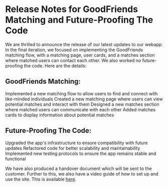 # Release Notes for GoodFriends Matching and Future-Proofing The Code

We are thrilled to announce the release of our latest updates to our webapp. In the final iteration, we focused on implementing the GoodFriends matching flow, with a matching page, user cards, and a matches section where matched users can contact each other. We also worked no future-proofing the code. Here are the details:

## GoodFriends Matching:

Implemented a new matching flow to allow users to find and connect with like-minded individuals
Created a new matching page where users can view potential matches and interact with them
Designed a new matches section where matched users can communicate with each other
Added matches cards to display information about potential matches

## Future-Proofing The Code:
Upgraded the app's infrastructure to ensure compatibility with future updates
Refactored code for better scalability and maintainability
Implemented new testing protocols to ensure the app remains stable and functional

We have also produced a handover document which will be sent to the customer. Further to this, we also have a video guide of how to set up and use the site. This is available [here](https://drive.google.com/file/d/1h-jElLlyz_OyLh6QONTXA2SheoYJId1b/view?usp=sharing).
